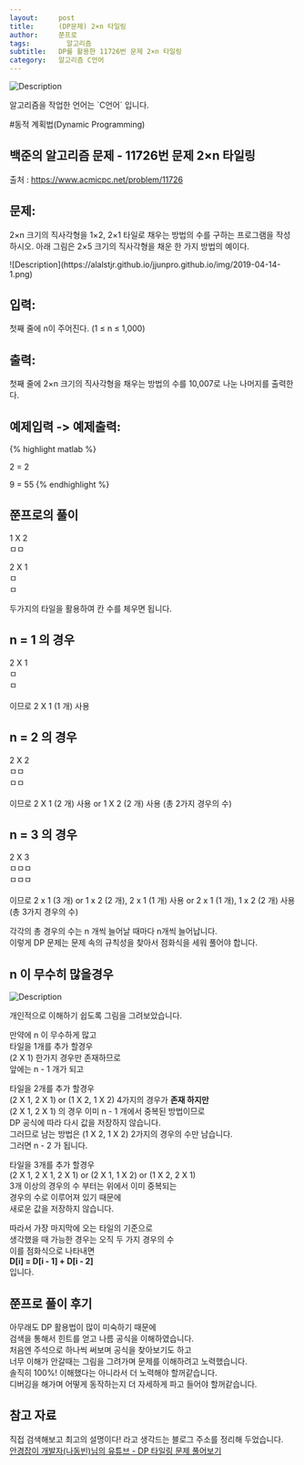 ```yaml
---
layout:     post
title:      (DP문제) 2×n 타일링
author:     쭌프로
tags: 		  알고리즘
subtitle:   DP를 활용한 11726번 문제 2×n 타일링
category:   알고리즘 C언어
---
```

<!-- Start Writing Below in Markdown -->

![Description](https://alalstjr.github.io/jjunpro.github.io/img/ag-bg.png)

<p>알고리즘을 작업한 언어는 `C언어` 입니다.</p>

#동적 계획법(Dynamic Programming)

## 백준의 알고리즘 문제 - 11726번 문제 2×n 타일링

출처 : <a href="https://www.acmicpc.net/problem/11719">https://www.acmicpc.net/problem/11726</a>

## 문제:

<p>
  2×n 크기의 직사각형을 1×2, 2×1 타일로 채우는 방법의 수를 구하는 프로그램을 작성하시오.
  아래 그림은 2×5 크기의 직사각형을 채운 한 가지 방법의 예이다.
</p>
![Description](https://alalstjr.github.io/jjunpro.github.io/img/2019-04-14-1.png)

## 입력:

<p>
  첫째 줄에 n이 주어진다. (1 ≤ n ≤ 1,000)
</p>

## 출력:

<p>
  첫째 줄에 2×n 크기의 직사각형을 채우는 방법의 수를 10,007로 나눈 나머지를 출력한다.
</p>

## 예제입력 -> 예제출력:
{% highlight matlab %}

  2 = 2
  
  9 = 55
{% endhighlight %}

## 쭌프로의 풀이

<p>
  1 X 2 <br/>
  ㅁㅁ <br/>
</p>
<p>
  2 X 1 <br/>
  ㅁ <br/>
  ㅁ <br/>
</p> 
<p>
  두가지의 타일을 활용하여 칸 수를 체우면 됩니다. <br/>
</p>

## n = 1 의 경우
<p>
  2 X 1 <br/>
  ㅁ <br/>
  ㅁ <br/> 
  <br/>
  이므로 2 X 1 (1 개) 사용
</p>

## n = 2 의 경우
<p>
  2 X 2 <br/>
  ㅁㅁ <br/>
  ㅁㅁ <br/> 
  <br/>
  이므로 2 X 1 (2 개) 사용 or 1 X 2 (2 개) 사용 (총 2가지 경우의 수)
</p>

## n = 3 의 경우
<p>
  2 X 3 <br/>
  ㅁㅁㅁ <br/>
  ㅁㅁㅁ <br/> 
  <br/>
  이므로 2 x 1 (3 개) or 1 x 2 (2 개), 2 x 1 (1 개) 사용 or 2 x 1 (1 개), 1 x 2 (2 개) 사용 (총 3가지 경우의 수)
</p>

<p>
  각각의 총 경우의 수는 n 개씩 늘어날 때마다 n개씩 늘어납니다. <br/>
  이렇게 DP 문제는 문제 속의 규칙성을 찾아서 점화식을 세워 풀어야 합니다.
</p>

## n 이 무수히 많을경우

![Description](https://alalstjr.github.io/jjunpro.github.io/img/2019-04-14-2.png)

<p>
  개인적으로 이해하기 쉽도록 그림을 그려보았습니다.
</p>
<p>
  만약에 n 이 무수하게 많고 <br/>
  타일을 1개를 추가 할경우 <br/>
  (2 X 1) 한가지 경우만 존재하므로 <br/>
  앞에는 n - 1 개가 되고
</p>
<p>
  타일을 2개를 추가 할경우 <br/>
  (2 X 1, 2 X 1) or (1 X 2, 1 X 2) 4가지의 경우가 <b>존재 하지만</b> <br/>
  (2 X 1, 2 X 1) 의 경우 이미 n - 1 개에서 중복된 방법이므로 <br/>
  DP 공식에 따라 다시 값을 저장하지 않습니다. <br/>
  그러므로 남는 방법은 (1 X 2, 1 X 2) 2가지의 경우의 수만 남습니다. <br/>
  그러면 n - 2 가 됩니다.
</p>
<p>
  타일을 3개를 추가 할경우 <br/>
  (2 X 1, 2 X 1, 2 X 1) or (2 X 1, 1 X 2) or (1 X 2, 2 X 1) <br/>
  3개 이상의 경우의 수 부터는 위에서 이미 중복되는 <br/>
  경우의 수로 이루어져 있기 때문에  <br/>
  새로운 값을 저장하지 않습니다.
</p>
<p>
  따라서 가장 마지막에 오는 타일의 기준으로 <br/>
  생각했을 때 가능한 경우는 오직 두 가지 경우의 수  <br/>
  이를 점화식으로 나타내면 <br/>
  <b>D[i] = D[i - 1] + D[i - 2]</b> <br/>
  입니다.
</p>

<script src="https://gist.github.com/alalstjr/388414ba156160af1777f69a55f6d9bc.js"></script>

## 쭌프로 풀이 후기
<p>
  아무래도 DP 활용법이 많이 미숙하기 때문에 <br/>
  검색을 통해서 힌트를 얻고 나름 공식을 이해하였습니다. <br/>
  처음엔 주석으로 하나씩 써보며 공식을 찾아보기도 하고 <br/>
  너무 이해가 안갈때는 그림을 그려가며 문제를 이해하려고 노력했습니다. <br/>
  솔직히 100%! 이해했다는 아니라서 더 노력해야 할꺼같습니다. <br/>
  디버깅을 해가며 어떻게 동작하는지 더 자세하게 파고 들어야 할꺼같습니다.
</p>

## 참고 자료
<p>
  직접 검색해보고 최고의 설명이다! 라고 생각드는 블로그 주소를 정리해 두었습니다. <br/>
  <a href="https://www.youtube.com/watch?v=YHZiWaL49HY">
    안경잡이 개발자(나동빈)님의 유튜브 - DP 타일링 문제 풀어보기  
  </a>
</p>
